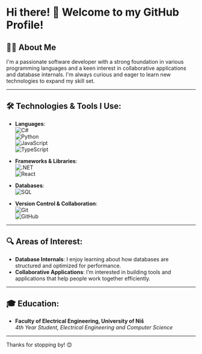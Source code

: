 # Hi there! 👋 Welcome to my GitHub Profile!

## 👨‍💻 About Me
I'm a passionate software developer with a strong foundation in various programming languages and a keen interest in collaborative applications and database internals. I'm always curious and eager to learn new technologies to expand my skill set.

---

## 🛠️ Technologies & Tools I Use:

- **Languages**:  
  ![C#](https://img.shields.io/badge/-C%23-239120?style=flat&logo=csharp&logoColor=white)  
  ![Python](https://img.shields.io/badge/-Python-3776AB?style=flat&logo=python&logoColor=white)  
  ![JavaScript](https://img.shields.io/badge/-JavaScript-F7DF1E?style=flat&logo=javascript&logoColor=black)  
  ![TypeScript](https://img.shields.io/badge/-TypeScript-007ACC?style=flat&logo=typescript&logoColor=white)

- **Frameworks & Libraries**:  
  ![.NET](https://img.shields.io/badge/-.NET-512BD4?style=flat&logo=dotnet&logoColor=white)  
  ![React](https://img.shields.io/badge/-React-61DAFB?style=flat&logo=react&logoColor=white)

- **Databases**:  
  ![SQL](https://img.shields.io/badge/-SQL-4479A1?style=flat&logo=postgresql&logoColor=white)

- **Version Control & Collaboration**:  
  ![Git](https://img.shields.io/badge/-Git-F05032?style=flat&logo=git&logoColor=white)  
  ![GitHub](https://img.shields.io/badge/-GitHub-181717?style=flat&logo=github&logoColor=white)

---

## 🔍 Areas of Interest:
- **Database Internals**: I enjoy learning about how databases are structured and optimized for performance.
- **Collaborative Applications**: I’m interested in building tools and applications that help people work together efficiently.

---

## 🎓 Education:
- **Faculty of Electrical Engineering, University of Niš**  
  *4th Year Student, Electrical Engineering and Computer Science*

---

Thanks for stopping by! 😊
